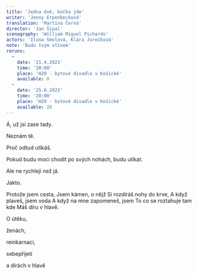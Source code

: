 ```yaml
---
title: 'Jedna dvě, kočka jde'
writer: 'Jenny Erpenbecková'
translation: 'Martina Černá'
director: 'Jan Šípal'
scenography: 'William Miguel Pichardo'
actors: 'Ilona Smolová, Klára Jurečková'
note: 'Budu tvým stínem'
reruns:
  -  
    date: '21.4.2023'
    time: '20:00'
    place: 'H2O - bytové divadlo v Košické'
    available: 0
  -  
    date: '25.6.2023'
    time: '20:00'
    place: 'H2O - bytové divadlo v Košické'
    available: 20
---
```

<p>
Á, už jsi zase tady.
<p>  
Neznám tě.
<p>
Proč odtud utíkáš.
<p>
Pokud budu moci chodit po svých nohách, budu utíkat.  
<p>
Ale ne rychleji než já.
<p>
Jakto.
<p>
Protože jsem cesta,
Jsem kámen, o nějž
Si rozdíráš nohy do krve,
A když plaveš, jsem voda
A když na mne zapomeneš, jsem
To co se roztahuje tam kde
Máš díru v hlavě.
</p>


O útěku,

ženách,

reinkarnaci,

sebepřijetí

a dírách v hlavě
